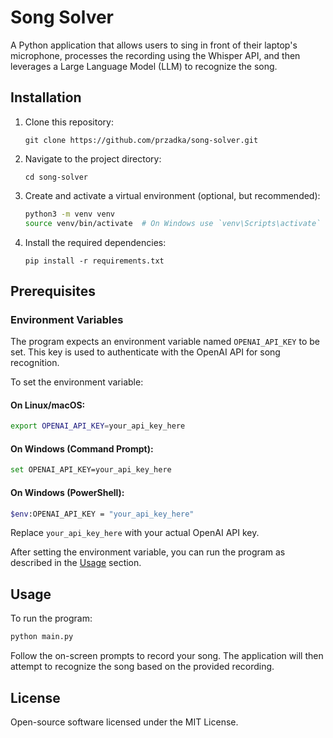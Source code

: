 # Song Solver

A Python application that allows users to sing in front of their laptop's microphone, processes the recording using the Whisper API, and then leverages a Large Language Model (LLM) to recognize the song.

## Installation

1. Clone this repository:
   ```
   git clone https://github.com/przadka/song-solver.git
   ```

2. Navigate to the project directory:
   ```
   cd song-solver
   ```

3. Create and activate a virtual environment (optional, but recommended):
   ```bash
   python3 -m venv venv
   source venv/bin/activate  # On Windows use `venv\Scripts\activate`
   ```

4. Install the required dependencies:
   ```
   pip install -r requirements.txt
   ```

## Prerequisites

### Environment Variables

The program expects an environment variable named `OPENAI_API_KEY` to be set. This key is used to authenticate with the OpenAI API for song recognition.

To set the environment variable:

#### On Linux/macOS:

```bash
export OPENAI_API_KEY=your_api_key_here
```

#### On Windows (Command Prompt):

```bash
set OPENAI_API_KEY=your_api_key_here
```

#### On Windows (PowerShell):

```bash
$env:OPENAI_API_KEY = "your_api_key_here"
```

Replace `your_api_key_here` with your actual OpenAI API key.

After setting the environment variable, you can run the program as described in the [Usage](#usage) section.

## Usage

To run the program:
```bash
python main.py
```
Follow the on-screen prompts to record your song. The application will then attempt to recognize the song based on the provided recording.

## License

Open-source software licensed under the MIT License.

